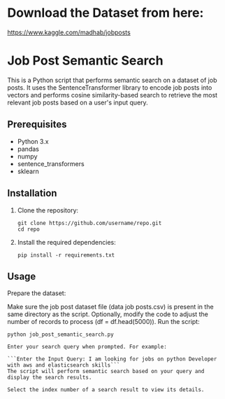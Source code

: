 # Download the Dataset from here:
https://www.kaggle.com/madhab/jobposts

# Job Post Semantic Search

This is a Python script that performs semantic search on a dataset of job posts. It uses the SentenceTransformer library to encode job posts into vectors and performs cosine similarity-based search to retrieve the most relevant job posts based on a user's input query.

## Prerequisites

- Python 3.x
- pandas
- numpy
- sentence_transformers
- sklearn

## Installation

1. Clone the repository:

   ```shell
   git clone https://github.com/username/repo.git
   cd repo
2. Install the required dependencies:
   ```shell
   pip install -r requirements.txt

## Usage

Prepare the dataset:

Make sure the job post dataset file (data job posts.csv) is present in the same directory as the script.
Optionally, modify the code to adjust the number of records to process (df = df.head(5000)).
Run the script:
   ```shell
   python job_post_semantic_search.py

Enter your search query when prompted. For example:

```Enter the Input Query: I am looking for jobs on python Developer with aws and elasticsearch skills```
The script will perform semantic search based on your query and display the search results.

Select the index number of a search result to view its details.
